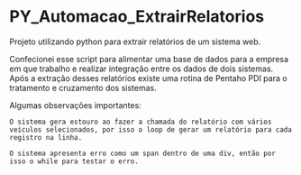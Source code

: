 # PY_Automacao_ExtrairRelatorios
Projeto utilizando python para extrair relatórios de um sistema web. 

  Confecionei esse script para alimentar uma base de dados para a empresa em que trabalho e realizar integração entre os dados de dois sistemas. Após a extração desses
relatórios existe uma rotina de Pentaho PDI para o tratamento e cruzamento dos sistemas.

Algumas observações importantes:
    
    O sistema gera estouro ao fazer a chamada do relatório com vários veículos selecionados, por isso o loop de gerar um relatório para cada registro na linha.
    
    O sistema apresenta erro como um span dentro de uma div, então por isso o while para testar o erro.
